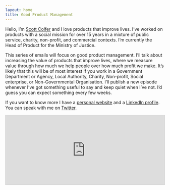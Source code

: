 ```yaml
---
layout: home
title: Good Product Management
---
```

Hello, I’m [Scott Colfer](https://scottcolfer.com/) and I love products that improve lives. I’ve worked on products with a social mission for over 15 years in a mixture of public service, charity, non-profit, and commercial contexts. I’m currently the Head of Product for the Ministry of Justice. 

This series of emails will focus on good product management. I’ll talk about increasing the value of products that improve lives, where we measure value through how much we help people over how much profit we make. It’s likely that this will be of most interest if you work in a Government Department or Agency, Local Authority, Charity, Non-profit, Social enterprise, or Non-Governmental Organisation. I’ll publish a new episode whenever I’ve got something useful to say and keep quiet when I’ve not. I’d guess you can expect something every few weeks.

If you want to know more I have a [personal website](https://scottcolfer.com/) and a [LinkedIn profile](https://www.linkedin.com/in/scottcolfer). You can speak with me on [Twitter](https://twitter.com/scottcolfer).

<iframe
scrolling="no"
style="width:100%!important;height:220px;border:1px #ccc solid !important"
src="https://buttondown.email/goodproductmanagement?as_embed=true"
></iframe><br /><br />
